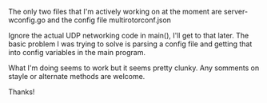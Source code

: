 The only two files that I'm actively working on at the moment are server-wconfig.go and the config file multirotorconf.json

Ignore the actual UDP networking code in main(), I'll get to that later. The basic problem I was trying to solve is parsing a config file and getting that into config variables in the main program.

What I'm doing seems to work but it seems pretty clunky. Any somments on stayle or alternate methods are welcome.

Thanks!